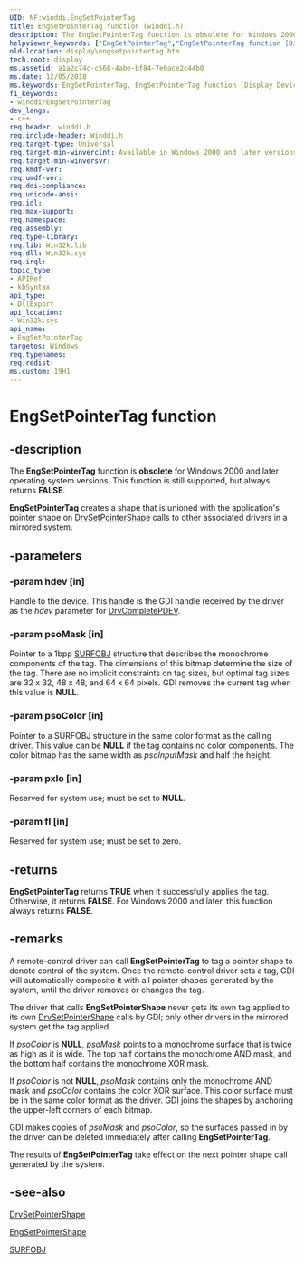 ```yaml
---
UID: NF:winddi.EngSetPointerTag
title: EngSetPointerTag function (winddi.h)
description: The EngSetPointerTag function is obsolete for Windows 2000 and later operating system versions.
helpviewer_keywords: ["EngSetPointerTag","EngSetPointerTag function [Display Devices]","display.engsetpointertag","gdifncs_bbe9c510-e5c9-40c3-9c62-460acd564e80.xml","winddi/EngSetPointerTag"]
old-location: display\engsetpointertag.htm
tech.root: display
ms.assetid: a1a2c74c-c568-4abe-bf84-7e0ace2c44b0
ms.date: 12/05/2018
ms.keywords: EngSetPointerTag, EngSetPointerTag function [Display Devices], display.engsetpointertag, gdifncs_bbe9c510-e5c9-40c3-9c62-460acd564e80.xml, winddi/EngSetPointerTag
f1_keywords:
- winddi/EngSetPointerTag
dev_langs:
- c++
req.header: winddi.h
req.include-header: Winddi.h
req.target-type: Universal
req.target-min-winverclnt: Available in Windows 2000 and later versions of the Windows operating systems.
req.target-min-winversvr: 
req.kmdf-ver: 
req.umdf-ver: 
req.ddi-compliance: 
req.unicode-ansi: 
req.idl: 
req.max-support: 
req.namespace: 
req.assembly: 
req.type-library: 
req.lib: Win32k.lib
req.dll: Win32k.sys
req.irql: 
topic_type:
- APIRef
- kbSyntax
api_type:
- DllExport
api_location:
- Win32k.sys
api_name:
- EngSetPointerTag
targetos: Windows
req.typenames: 
req.redist: 
ms.custom: 19H1
---
```


# EngSetPointerTag function


## -description


The <b>EngSetPointerTag</b> function is <b>obsolete</b> for Windows 2000 and later operating system versions. This function is still supported, but always returns <b>FALSE</b>.

<b>EngSetPointerTag</b> creates a shape that is unioned with the application's pointer shape on <a href="https://docs.microsoft.com/windows/desktop/api/winddi/nf-winddi-drvsetpointershape">DrvSetPointerShape</a> calls to other associated drivers in a mirrored system.


## -parameters




### -param hdev [in]

Handle to the device. This handle is the GDI handle received by the driver as the <i>hdev</i> parameter for <a href="https://docs.microsoft.com/windows/desktop/api/winddi/nf-winddi-drvcompletepdev">DrvCompletePDEV</a>.


### -param psoMask [in]

Pointer to a 1bpp <a href="https://docs.microsoft.com/windows/desktop/api/winddi/ns-winddi-surfobj">SURFOBJ</a> structure that describes the monochrome components of the tag. The dimensions of this bitmap determine the size of the tag. There are no implicit constraints on tag sizes, but optimal tag sizes are 32 x 32, 48 x 48, and 64 x 64 pixels. GDI removes the current tag when this value is <b>NULL</b>.


### -param psoColor [in]

Pointer to a SURFOBJ structure in the same color format as the calling driver. This value can be <b>NULL</b> if the tag contains no color components. The color bitmap has the same width as <i>psoInputMask</i> and half the height.


### -param pxlo [in]

Reserved for system use; must be set to <b>NULL</b>.


### -param fl [in]

Reserved for system use; must be set to zero.


## -returns



<b>EngSetPointerTag</b> returns <b>TRUE</b> when it successfully applies the tag. Otherwise, it returns <b>FALSE</b>. For Windows 2000 and later, this function always returns <b>FALSE</b>.




## -remarks



A remote-control driver can call <b>EngSetPointerTag</b> to tag a pointer shape to denote control of the system. Once the remote-control driver sets a tag, GDI will automatically composite it with all pointer shapes generated by the system, until the driver removes or changes the tag.

The driver that calls <b>EngSetPointerShape</b> never gets its own tag applied to its own <a href="https://docs.microsoft.com/windows/desktop/api/winddi/nf-winddi-drvsetpointershape">DrvSetPointerShape</a> calls by GDI; only other drivers in the mirrored system get the tag applied.

If <i>psoColor</i> is <b>NULL</b>, <i>psoMask</i> points to a monochrome surface that is twice as high as it is wide. The top half contains the monochrome AND mask, and the bottom half contains the monochrome XOR mask.

If <i>psoColor</i> is not <b>NULL</b>, <i>psoMask</i> contains only the monochrome AND mask and <i>psoColor</i> contains the color XOR surface. This color surface must be in the same color format as the driver. GDI joins the shapes by anchoring the upper-left corners of each bitmap.

GDI makes copies of <i>psoMask</i> and <i>psoColor</i>, so the surfaces passed in by the driver can be deleted immediately after calling <b>EngSetPointerTag</b>.

The results of <b>EngSetPointerTag</b> take effect on the next pointer shape call generated by the system.




## -see-also




<a href="https://docs.microsoft.com/windows/desktop/api/winddi/nf-winddi-drvsetpointershape">DrvSetPointerShape</a>



<a href="https://docs.microsoft.com/windows/desktop/api/winddi/nf-winddi-engsetpointershape">EngSetPointerShape</a>



<a href="https://docs.microsoft.com/windows/desktop/api/winddi/ns-winddi-surfobj">SURFOBJ</a>
 

 

